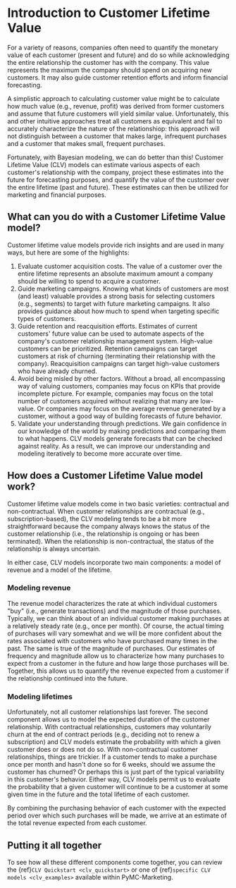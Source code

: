 # Introduction to Customer Lifetime Value

For a variety of reasons, companies often need to quantify the monetary value of each customer (present and future) and do so while acknowledging the entire relationship the customer has with the company.  This value represents the maximum the company should spend on acquiring new customers.  It may also guide customer retention efforts and inform financial forecasting.

A simplistic approach to calculating customer value might be to calculate how much value (e.g., revenue, profit) was derived from former customers and assume that future customers will yield similar value.  Unfortunately, this and other intuitive approaches treat all customers as equivalent and fail to accurately characterize the nature of the relationshiop: this approach will not distinguish between a customer that makes large, infrequent purchases and a customer that makes small, frequent purchases.

Fortunately, with Bayesian modeling, we can do better than this! Customer Lifetime Value (CLV) models can estimate various aspects of each customer's relationship with the company, project these estimates into the future for forecasting purposes, and quantify the value of the customer over the entire lifetime (past and future).  These estimates can then be utilized for marketing and financial purposes.

## What can you do with a Customer Lifetime Value model?
Customer lifetime value models provide rich insights and are used in many ways, but here are some of the highlights:

1. Evaluate customer acquisition costs. The value of a customer over the entire lifetime represents an absolute maximum amount a company should be willing to spend to acquire a customer.
2. Guide marketing campaigns.  Knowing what kinds of customers are most (and least) valuable provides a strong basis for selecting customers (e.g., segments) to target with future marketing campaigns. It also provides guidance about how much to spend when targeting specific types of customers.
3. Guide retention and reacquisition efforts. Estimates of current customers' future value can be used to automate aspects of the company's customer relationship management system. High-value customers can be prioritized. Retention campaigns can target customers at risk of churning (terminating their relationship with the company).  Reacquisition campaigns can target high-value customers who have already churned.
4. Avoid being misled by other factors. Without a broad, all encompassing way of valuing customers, companies may focus on KPIs that provide incomplete picture.  For example, companies may focus on the total number of customers acquired without realizing that many are low-value. Or companies may focus on the average revenue generated by a customer, without a good way of building forecasts of future behavior.
5. Validate your understanding through predictions. We gain confidence in our knowledge of the world by making predictions and comparing them to what happens. CLV models generate forecasts that can be checked against reality. As a result, we can improve our understanding and modeling iteratively to become more accurate over time.

## How does a Customer Lifetime Value model work?
Customer lifetime value models come in two basic varieties: contractual and non-contractual.  When customer relationships are contractual (e.g., subscription-based), the CLV modeling tends to be a bit more straightforward because the company always knows the status of the customer relationship (i.e., the relationship is ongoing or has been terminated). When the relationship is non-contractual, the status of the relationship is always uncertain.

In either case, CLV models incorporate two main components: a model of revenue and a model of the lifetime.

### Modeling revenue

The revenue model characterizes the rate at which individual customers "buy" (i.e., generate transactions) and the magnitude of those purchases.  Typically, we can think about of an individual customer making purchases at a relatively steady rate (e.g., once per month). Of course, the actual timing of purchases will vary somewhat and we will be more confident about the rates associated with customers who have purchased many times in the past. The same is true of the magnitude of purchases.  Our estimates of frequency and magnitude allow us to characterize how many purchases to expect from a customer in the future and how large those purchases will be.  Together, this allows us to quantify the revenue expected from a customer if the relationship continued into the future.

### Modeling lifetimes

Unfortunately, not all customer relationships last forever.  The second component allows us to model the expected duration of the customer relationship.  With contractual relationships, customers may voluntarily churn at the end of contract periods (e.g., deciding not to renew a subscription) and CLV models estimate the probability with which a given customer does or does not do so.  With non-contractual customer relationships, things are trickier. If a customer tends to make a purchase once per month and hasn't done so for 6 weeks, should we assume the customer has churned? Or perhaps this is just part of the typical variability in this customer's behavior. Either way, CLV models permit us to evaluate the probability that a given customer will continue to be a customer at some given time in the future and the total lifetime of each customer.

By combining the purchasing behavior of each customer with the expected period over which such purchases will be made, we arrive at an estimate of the total revenue expected from each customer.

## Putting it all together

To see how all these different components come together, you can review the {ref}`CLV Quickstart <clv_quickstart>` or one of {ref}`specific CLV models <clv_examples>` available within PyMC-Marketing.
